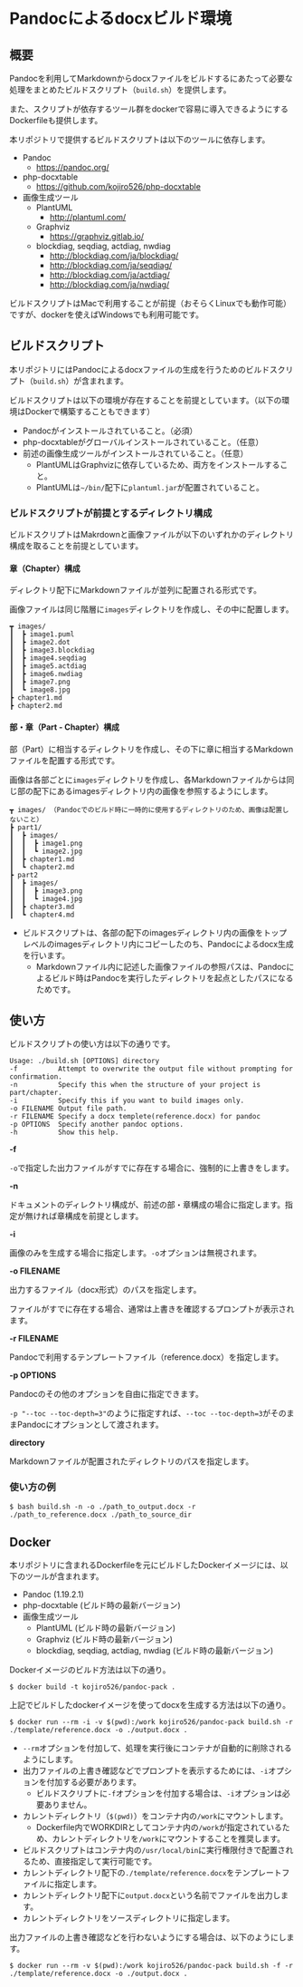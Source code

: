 # Pandocによるdocxビルド環境

## 概要

Pandocを利用してMarkdownからdocxファイルをビルドするにあたって必要な処理をまとめたビルドスクリプト（`build.sh`）を提供します。

また、スクリプトが依存するツール群をdockerで容易に導入できるようにするDockerfileも提供します。

本リポジトリで提供するビルドスクリプトは以下のツールに依存します。

- Pandoc
    - https://pandoc.org/
- php-docxtable
    - https://github.com/kojiro526/php-docxtable
- 画像生成ツール
    - PlantUML
        - http://plantuml.com/
    - Graphviz
        - https://graphviz.gitlab.io/
    - blockdiag, seqdiag, actdiag, nwdiag
        - http://blockdiag.com/ja/blockdiag/
        - http://blockdiag.com/ja/seqdiag/
        - http://blockdiag.com/ja/actdiag/
        - http://blockdiag.com/ja/nwdiag/

ビルドスクリプトはMacで利用することが前提（おそらくLinuxでも動作可能）ですが、dockerを使えばWindowsでも利用可能です。

## ビルドスクリプト

本リポジトリにはPandocによるdocxファイルの生成を行うためのビルドスクリプト（`build.sh`）が含まれます。

ビルドスクリプトは以下の環境が存在することを前提としています。（以下の環境はDockerで構築することもできます）

- Pandocがインストールされていること。（必須）
- php-docxtableがグローバルインストールされていること。（任意）
- 前述の画像生成ツールがインストールされていること。（任意）
    - PlantUMLはGraphvizに依存しているため、両方をインストールすること。
    - PlantUMLは`~/bin/`配下に`plantuml.jar`が配置されていること。

### ビルドスクリプトが前提とするディレクトリ構成

ビルドスクリプトはMakrdownと画像ファイルが以下のいずれかのディレクトリ構成を取ることを前提としています。

#### 章（Chapter）構成

ディレクトリ配下にMarkdownファイルが並列に配置される形式です。

画像ファイルは同じ階層に`images`ディレクトリを作成し、その中に配置します。

```
┳ images/ 
┃  ┣ image1.puml
┃  ┣ image2.dot
┃  ┣ image3.blockdiag
┃  ┣ image4.seqdiag
┃  ┣ image5.actdiag
┃  ┣ image6.nwdiag
┃  ┣ image7.png
┃  ┗ image8.jpg
┣ chapter1.md
┣ chapter2.md
```

#### 部・章（Part - Chapter）構成

部（Part）に相当するディレクトリを作成し、その下に章に相当するMarkdownファイルを配置する形式です。

画像は各部ごとに`images`ディレクトリを作成し、各Markdownファイルからは同じ部の配下にあるimagesディレクトリ内の画像を参照するようにします。

```
┳ images/ （Pandocでのビルド時に一時的に使用するディレクトリのため、画像は配置しないこと）
┣ part1/
┃  ┣ images/
┃  ┃  ┣ image1.png
┃  ┃  ┗ image2.jpg
┃  ┣ chapter1.md
┃  ┗ chapter2.md
┣ part2
┃  ┣ images/
┃  ┃  ┣ image3.png
┃  ┃  ┗ image4.jpg
┃  ┣ chapter3.md
┃  ┗ chapter4.md
```

- ビルドスクリプトは、各部の配下のimagesディレクトリ内の画像をトップレベルのimagesディレクトリ内にコピーしたのち、Pandocによるdocx生成を行います。
    - Markdownファイル内に記述した画像ファイルの参照パスは、Pandocによるビルド時はPandocを実行したディレクトリを起点としたパスになるためです。

## 使い方

ビルドスクリプトの使い方は以下の通りです。

```
Usage: ./build.sh [OPTIONS] directory
-f          Attempt to overwrite the output file without prompting for confirmation.
-n          Specify this when the structure of your project is part/chapter.
-i          Specify this if you want to build images only.
-o FILENAME Output file path.
-r FILENAME Specify a docx templete(reference.docx) for pandoc
-p OPTIONS  Specify another pandoc options.
-h          Show this help.
```

__-f__

`-o`で指定した出力ファイルがすでに存在する場合に、強制的に上書きをします。

__-n__

ドキュメントのディレクトリ構成が、前述の部・章構成の場合に指定します。指定が無ければ章構成を前提とします。

__-i__

画像のみを生成する場合に指定します。`-o`オプションは無視されます。

__-o FILENAME__

出力するファイル（docx形式）のパスを指定します。

ファイルがすでに存在する場合、通常は上書きを確認するプロンプトが表示されます。

__-r FILENAME__

Pandocで利用するテンプレートファイル（reference.docx）を指定します。

__-p OPTIONS__

Pandocのその他のオプションを自由に指定できます。

`-p "--toc --toc-depth=3"`のように指定すれば、`--toc --toc-depth=3`がそのままPandocにオプションとして渡されます。

__directory__

Markdownファイルが配置されたディレクトリのパスを指定します。

### 使い方の例

```
$ bash build.sh -n -o ./path_to_output.docx -r ./path_to_reference.docx ./path_to_source_dir
```

## Docker

本リポジトリに含まれるDockerfileを元にビルドしたDockerイメージには、以下のツールが含まれます。

- Pandoc (1.19.2.1)
- php-docxtable  (ビルド時の最新バージョン)
- 画像生成ツール
    - PlantUML  (ビルド時の最新バージョン)
    - Graphviz  (ビルド時の最新バージョン)
    - blockdiag, seqdiag, actdiag, nwdiag  (ビルド時の最新バージョン)


Dockerイメージのビルド方法は以下の通り。

```
$ docker build -t kojiro526/pandoc-pack .
```

上記でビルドしたdockerイメージを使ってdocxを生成する方法は以下の通り。

```
$ docker run --rm -i -v $(pwd):/work kojiro526/pandoc-pack build.sh -r ./template/reference.docx -o ./output.docx .
```

- `--rm`オプションを付加して、処理を実行後にコンテナが自動的に削除されるようにします。
- 出力ファイルの上書き確認などでプロンプトを表示するためには、`-i`オプションを付加する必要があります。
    - ビルドスクリプトに`-f`オプションを付加する場合は、`-i`オプションは必要ありません。
- カレントディレクトリ（`$(pwd)`）をコンテナ内の`/work`にマウントします。
    - Dockerfile内でWORKDIRとしてコンテナ内の`/work`が指定されているため、カレントディレクトリを`/work`にマウントすることを推奨します。
- ビルドスクリプトはコンテナ内の`/usr/local/bin`に実行権限付きで配置されるため、直接指定して実行可能です。
- カレントディレクトリ配下の`./template/reference.docx`をテンプレートファイルに指定します。
- カレントディレクトリ配下に`output.docx`という名前でファイルを出力します。
- カレントディレクトリをソースディレクトリに指定します。

出力ファイルの上書き確認などを行わないようにする場合は、以下のようにします。

```
$ docker run --rm -v $(pwd):/work kojiro526/pandoc-pack build.sh -f -r ./template/reference.docx -o ./output.docx .
```

